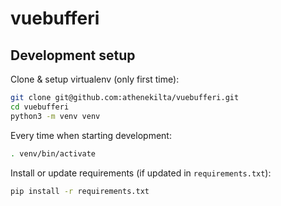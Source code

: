 # vuebufferi

## Development setup
Clone & setup virtualenv (only first time):
```bash
git clone git@github.com:athenekilta/vuebufferi.git
cd vuebufferi
python3 -m venv venv
```
Every time when starting development:
```bash
. venv/bin/activate
```
Install or update requirements (if updated in `requirements.txt`):
```bash
pip install -r requirements.txt
```